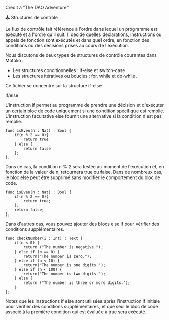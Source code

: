 Credit à "The DAO Adventure"

🕹️ Structures de contrôle

Le flux de contrôle fait référence à l'ordre dans lequel un programme est exécuté et à l'ordre qu'il suit. Il décide quelles declarations, instructions ou appels de fonction sont exécutés et dans quel ordre, en fonction des conditions ou des décisions prises au cours de l'exécution. 

Nous discutons de deux types de structures de contrôle courantes dans Motoko : 

- Les structures conditionnelles :  if-else et switch-case
- Les structures itératives ou boucles : for, while et do-while.

Ce fichier se concentre sur la structure if-else

If/else

L'instruction if permet au programme de prendre une décision et d'exécuter un certain bloc de code uniquement si une condition spécifique est remplie. L'instruction facultative else fournit une alternative si la condition n'est pas remplie.

    func isEven(n : Nat) : Bool {
        if(n % 2 == 0){
            return true
        } else {
            return false
        };
    };
    
Dans ce cas, la condition n % 2 sera testée au moment de l'exécution et, en fonction de la valeur de n, retournera true ou false. Dans de nombreux cas, le bloc else peut être supprimé sans modifier le comportement du bloc de code.

    func isEven(n : Nat) : Bool {
        if(n % 2 == 0){
            return true;
        };
        return false;
    };

Dans d'autres cas, vous pouvez ajouter des blocs else if pour vérifier des conditions supplémentaires.

    func checkNumber(i : Int) : Text {
        if(n < 0) {
            return ("The number is negative.");
        } else if (n == 0) {
            return("The number is zero.");
        } else if (n < 10) {
            return("The number is one digits.");
        } else if (n < 100) {
            return("The number is two digits.");
        } else {
            return ("The number is three or more digits.");
        }
    };
    
Notez que les instructions if else sont utilisées après l'instruction if initiale pour vérifier des conditions supplémentaires, et que seul le bloc de code associé à la première condition qui est évaluée à true sera exécuté.


